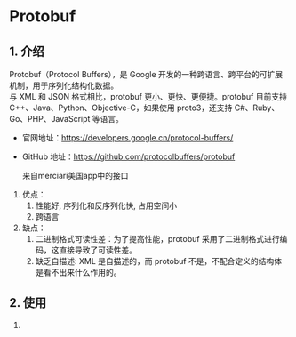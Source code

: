 # Protobuf 

## 1. 介绍
Protobuf（Protocol Buffers），是 Google 开发的一种跨语言、跨平台的可扩展机制，用于序列化结构化数据。  
与 XML 和 JSON 格式相比，protobuf 更小、更快、更便捷。protobuf 目前支持 C++、Java、Python、Objective-C，如果使用 proto3，还支持 C#、Ruby、Go、PHP、JavaScript 等语言。
- 官网地址：https://developers.google.cn/protocol-buffers/
- GitHub 地址：https://github.com/protocolbuffers/protobuf

    来自merciari美国app中的接口

1. 优点：
   1. 性能好, 序列化和反序列化快, 占用空间小
   2. 跨语言
2. 缺点：
   1. 二进制格式可读性差：为了提高性能，protobuf 采用了二进制格式进行编码，这直接导致了可读性差。
   2. 缺乏自描述: XML 是自描述的，而 protobuf 不是，不配合定义的结构体是看不出来什么作用的。

## 2. 使用

1. 